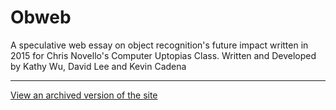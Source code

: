 # Obweb
A speculative web essay on object recognition's future impact written in 2015 for Chris Novello's Computer Uptopias Class.
Written and Developed by Kathy Wu, David Lee and Kevin Cadena

***

[View an archived version of the site](https://kevincadena.com/obweb/)

